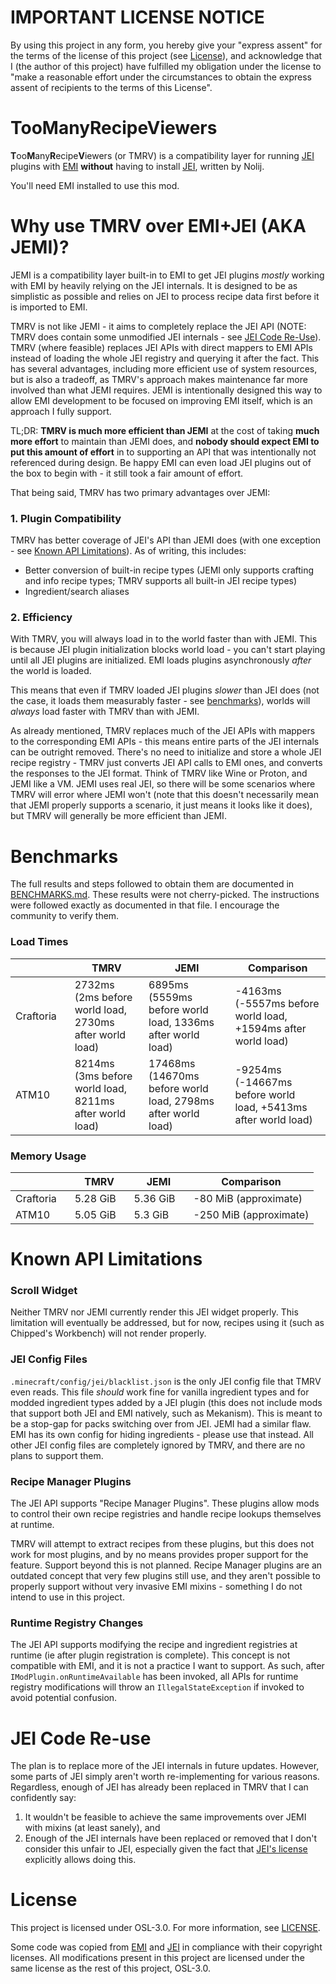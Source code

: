 # IMPORTANT LICENSE NOTICE

By using this project in any form, you hereby give your "express assent" for the terms of the license of this project (see [License](#license)), and acknowledge that I (the author of this project) have fulfilled my obligation under the license to "make a reasonable effort under the circumstances to obtain the express assent of recipients to the terms of this License".

# TooManyRecipeViewers

**T**oo**M**any**R**ecipe**V**iewers (or TMRV) is a compatibility layer for running [JEI](https://legacy.curseforge.com/minecraft/mc-mods/jei) plugins with [EMI](https://legacy.curseforge.com/minecraft/mc-mods/emi) **without** having to install [JEI](https://legacy.curseforge.com/minecraft/mc-mods/jei), written by Nolij.

You'll need EMI installed to use this mod.

# Why use TMRV over EMI+JEI (AKA JEMI)?

JEMI is a compatibility layer built-in to EMI to get JEI plugins _mostly_ working with EMI by heavily relying on the JEI internals. It is designed to be as simplistic as possible and relies on JEI to process recipe data first before it is imported to EMI.

TMRV is not like JEMI - it aims to completely replace the JEI API (NOTE: TMRV does contain some unmodified JEI internals - see [JEI Code Re-Use](#jei-code-re-use)). TMRV (where feasible) replaces JEI APIs with direct mappers to EMI APIs instead of loading the whole JEI registry and querying it after the fact. This has several advantages, including more efficient use of system resources, but is also a tradeoff, as TMRV's approach makes maintenance far more involved than what JEMI requires. JEMI is intentionally designed this way to allow EMI development to be focused on improving EMI itself, which is an approach I fully support.

TL;DR: **TMRV is much more efficient than JEMI** at the cost of taking **much more effort** to maintain than JEMI does, and **nobody should expect EMI to put this amount of effort** in to supporting an API that was intentionally not referenced during design. Be happy EMI can even load JEI plugins out of the box to begin with - it still took a fair amount of effort.

That being said, TMRV has two primary advantages over JEMI:

### 1. Plugin Compatibility

TMRV has better coverage of JEI's API than JEMI does (with one exception - see [Known API Limitations](#known-api-limitations)). As of writing, this includes:

- Better conversion of built-in recipe types (JEMI only supports crafting and info recipe types; TMRV supports all built-in JEI recipe types)
- Ingredient/search aliases

### 2. Efficiency

With TMRV, you will always load in to the world faster than with JEMI. This is because JEI plugin initialization blocks world load - you can't start playing until all JEI plugins are initialized. EMI loads plugins asynchronously _after_ the world is loaded.

This means that even if TMRV loaded JEI plugins _slower_ than JEI does (not the case, it loads them measurably faster - see [benchmarks](#benchmarks)), worlds will _always_ load faster with TMRV than with JEMI.

As already mentioned, TMRV replaces much of the JEI APIs with mappers to the corresponding EMI APIs - this means entire parts of the JEI internals can be outright removed. There's no need to initialize and store a whole JEI recipe registry - TMRV just converts JEI API calls to EMI ones, and converts the responses to the JEI format. Think of TMRV like Wine or Proton, and JEMI like a VM. JEMI uses real JEI, so there will be some scenarios where TMRV will error where JEMI won't (note that this doesn't necessarily mean that JEMI properly supports a scenario, it just means it looks like it does), but TMRV will generally be more efficient than JEMI.

# Benchmarks

The full results and steps followed to obtain them are documented in [BENCHMARKS.md](https://github.com/Nolij/TooManyRecipeViewers/raw/master/BENCHMARKS.md). These results were not cherry-picked. The instructions were followed exactly as documented in that file. I encourage the community to verify them.

### Load Times

|                             | TMRV                                                                      | JEMI                                                                           | Comparison                                                     |
|-----------------------------|---------------------------------------------------------------------------|--------------------------------------------------------------------------------|----------------------------------------------------------------|
| Craftoria&nbsp;&nbsp;&nbsp; | 2732ms (2ms before world load, 2730ms after world load)&nbsp;&nbsp;&nbsp; | 6895ms (5559ms before world load, 1336ms after world load)&nbsp;&nbsp;&nbsp;   | -4163ms (-5557ms before world load, +1594ms after world load)  |
| ATM10&nbsp;&nbsp;&nbsp;     | 8214ms (3ms before world load, 8211ms after world load)&nbsp;&nbsp;&nbsp; | 17468ms (14670ms before world load, 2798ms after world load)&nbsp;&nbsp;&nbsp; | -9254ms (-14667ms before world load, +5413ms after world load) |

### Memory Usage

|                             | TMRV                       | JEMI                       | Comparison             |
|-----------------------------|----------------------------|----------------------------|------------------------|
| Craftoria&nbsp;&nbsp;&nbsp; | 5.28 GiB&nbsp;&nbsp;&nbsp; | 5.36 GiB&nbsp;&nbsp;&nbsp; | -80 MiB (approximate)  |
| ATM10&nbsp;&nbsp;&nbsp;     | 5.05 GiB&nbsp;&nbsp;&nbsp; | 5.3 GiB&nbsp;&nbsp;&nbsp;  | -250 MiB (approximate) |

# Known API Limitations

### Scroll Widget

Neither TMRV nor JEMI currently render this JEI widget properly. This limitation will eventually be addressed, but for now, recipes using it (such as Chipped's Workbench) will not render properly.

### JEI Config Files

`.minecraft/config/jei/blacklist.json` is the only JEI config file that TMRV even reads. This file _should_ work fine for vanilla ingredient types and for modded ingredient types added by a JEI plugin (this does not include mods that support both JEI and EMI natively, such as Mekanism). This is meant to be a stop-gap for packs switching over from JEI. JEMI had a similar flaw. EMI has its own config for hiding ingredients - please use that instead. All other JEI config files are completely ignored by TMRV, and there are no plans to support them.

### Recipe Manager Plugins

The JEI API supports "Recipe Manager Plugins". These plugins allow mods to control their own recipe registries and handle recipe lookups themselves at runtime.

TMRV will attempt to extract recipes from these plugins, but this does not work for most plugins, and by no means provides proper support for the feature. Support beyond this is not planned. Recipe Manager plugins are an outdated concept that very few plugins still use, and they aren't possible to properly support without very invasive EMI mixins - something I do not intend to use in this project.

### Runtime Registry Changes

The JEI API supports modifying the recipe and ingredient registries at runtime (ie after plugin registration is complete). This concept is not compatible with EMI, and it is not a practice I want to support. As such, after `IModPlugin.onRuntimeAvailable` has been invoked, all APIs for runtime registry modifications will throw an `IllegalStateException` if invoked to avoid potential confusion.

# JEI Code Re-use

The plan is to replace more of the JEI internals in future updates. However, some parts of JEI simply aren't worth re-implementing for various reasons. Regardless, enough of JEI has already been replaced in TMRV that I can confidently say:

1. It wouldn't be feasible to achieve the same improvements over JEMI with mixins (at least sanely), and
2. Enough of the JEI internals have been replaced or removed that I don't consider this unfair to JEI, especially given the fact that [JEI's license](https://github.com/mezz/JustEnoughItems/blob/d4ea796eb319efff2ff209f50c053c2a5a1dec05/LICENSE.txt) explicitly allows doing this.

# License

This project is licensed under OSL-3.0. For more information, see [LICENSE](https://github.com/Nolij/TooManyRecipeViewers/raw/master/LICENSE).

Some code was copied from [EMI](https://github.com/emilyploszaj/emi) and [JEI](https://github.com/mezz/JustEnoughItems) in compliance with their copyright licenses. All modifications present in this project are licensed under the same license as the rest of this project, OSL-3.0.